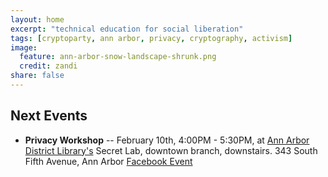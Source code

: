 ```yaml
---
layout: home
excerpt: "technical education for social liberation"
tags: [cryptoparty, ann arbor, privacy, cryptography, activism]
image:
  feature: ann-arbor-snow-landscape-shrunk.png
  credit: zandi
share: false
---
```


## Next Events
 * **Privacy Workshop** -- February 10th, 4:00PM - 5:30PM, at [Ann Arbor District Library's][aadlevent] Secret Lab, downtown branch, downstairs.
 343 South Fifth Avenue, Ann Arbor
 [Facebook Event][facebookevent]
 

[aha]: http://www.allhandsactive.org/
[ziggys]: http://ziggysypsi.com
[aadl]: https://aadl.org/
[facebookevent]: https://www.facebook.com/events/140211433332985/
[aadlevent]: https://aadl.org/node/370824
